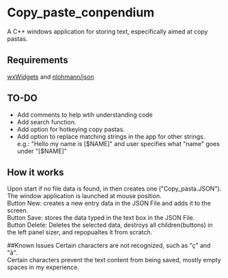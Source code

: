 # Copy_paste_conpendium
A C++ windows application for storing text, especifically aimed at copy pastas.
## Requirements
[wxWidgets](https://www.wxwidgets.org/) and [nlohmann/json](https://github.com/nlohmann/json)
## TO-DO 
- Add comments to help wtih understanding code <br>
- Add search function. <br>
- Add option for hotkeying copy pastas. <br>
- Add option to replace matching strings in the app for other strings.<br>
e.g.: "Hello my name is [$NAME]" and user specifies what "name" goes under "[$NAME]"

## How it works
Upon start if no file data is found, in then creates one ("Copy_pasta.JSON"). <br>
The window application is launched at mouse position. <br>
Button New: creates a new entry data in the JSON File and adds it to the screen.<br>
Button Save: stores the data typed in the text box in the JSON File. <br>
Button Delete: Deletes the selected data, destroys all children(buttons) in the left panel sizer, and repopualtes it from scratch.<br>

##Known Issues
Certain characters are not recognized, such as "ç" and "ã".<br>
Certain characters prevent the text content from being saved, mostly empty spaces in my experience. <br>

